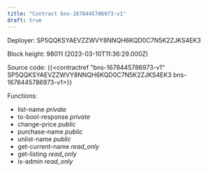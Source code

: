 ```yaml
---
title: "Contract bns-1678445786973-v1"
draft: true
---
```

Deployer: SP5QQKSYAEVZZWVY8NNQH6KQD0C7N5K2ZJKS4EK3


 



Block height: 98011 (2023-03-10T11:36:29.000Z)

Source code: {{<contractref "bns-1678445786973-v1" SP5QQKSYAEVZZWVY8NNQH6KQD0C7N5K2ZJKS4EK3 bns-1678445786973-v1>}}

Functions:

* list-name _private_
* to-bool-response _private_
* change-price _public_
* purchase-name _public_
* unlist-name _public_
* get-current-name _read_only_
* get-listing _read_only_
* is-admin _read_only_

